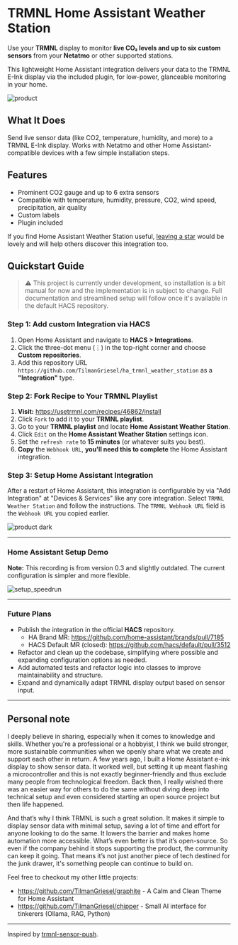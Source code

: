 # TRMNL Home Assistant Weather Station

Use your **TRMNL** display to monitor **live CO₂ levels and up to six custom sensors** from your **Netatmo** or other supported stations.

This lightweight Home Assistant integration delivers your data to the TRMNL E-Ink display via the included plugin, for low-power, glanceable monitoring in your home.

![product](https://github.com/TilmanGriesel/ha_trmnl_weather_station/blob/main/docs/product.png?raw=true)

## What It Does

Send live sensor data (like CO2, temperature, humidity, and more) to a TRMNL E-Ink display. Works with Netatmo and other Home Assistant-compatible devices with a few simple installation steps.

## Features

- Prominent CO2 gauge and up to 6 extra sensors
- Compatible with temperature, humidity, pressure, CO2, wind speed, precipitation, air quality
- Custom labels
- Plugin included

If you find Home Assistant Weather Station useful, [leaving a star](https://github.com/TilmanGriesel/ha_trmnl_weather_station) would be lovely and will help others discover this integration too.

## Quickstart Guide

> ⚠️ This project is currently under development, so installation is a bit manual for now and the implementation is in subject to change. Full documentation and streamlined setup will follow once it's available in the default HACS repository.

### Step 1: Add custom Integration via HACS

1. Open Home Assistant and navigate to **HACS > Integrations**.
1. Click the three-dot menu (⋮) in the top-right corner and choose **Custom repositories**.
1. Add this repository URL `https://github.com/TilmanGriesel/ha_trmnl_weather_station` as a **"Integration"** type.

### Step 2: Fork Recipe to Your TRMNL Playlist

1. **Visit:** https://usetrmnl.com/recipes/46862/install
1. Click `Fork` to add it to your **TRMNL playlist**.
1. Go to your **TRMNL playlist** and locate **Home Assistant Weather Station**.
1. Click `Edit` on the **Home Assistant Weather Station** settings icon.
1. Set the `refresh rate` to **15 minutes** (or whatever suits you best).
1. **Copy** the `Webhook URL`, **you'll need this to complete** the Home Assistant integration.

### Step 3: Setup Home Assistant Integration

After a restart of Home Assistant, this integration is configurable by via "Add Integration" at "Devices & Services" like any core integration. Select `TRMNL Weather Station` and follow the instructions. The `TRMNL Webhook URL` field is the `Webhook URL` you copied earlier.

![product dark](https://github.com/TilmanGriesel/ha_trmnl_weather_station/blob/main/docs/product_dark.png?raw=true)

---

### Home Assistant Setup Demo
**Note:** This recording is from version 0.3 and slightly outdated. The current configuration is simpler and more flexible.

![setup_speedrun](https://github.com/TilmanGriesel/ha_trmnl_weather_station/blob/main/docs/setup/ha_setup_speedrun.gif?raw=true)

---

### Future Plans

- Publish the integration in the official **HACS** repository.
  - HA Brand MR: https://github.com/home-assistant/brands/pull/7185
  - HACS Default MR (closed): https://github.com/hacs/default/pull/3512
- Refactor and clean up the codebase, simplifying where possible and expanding configuration options as needed.
- Add automated tests and refactor logic into classes to improve maintainability and structure.
- Expand and dynamically adapt TRMNL display output based on sensor input.

---

## Personal note
I deeply believe in sharing, especially when it comes to knowledge and skills. Whether you're a professional or a hobbyist, I think we build stronger, more sustainable communities when we openly share what we create and support each other in return. A few years ago, I built a Home Assistant e-ink display to show sensor data. It worked well, but setting it up meant flashing a microcontroller and this is not exactly beginner-friendly and thus exclude many people from technological freedom. Back then, I really wished there was an easier way for others to do the same without diving deep into technical setup and even considered starting an open source project but then life happened.

And that’s why I think TRMNL is such a great solution. It makes it simple to display sensor data with minimal setup, saving a lot of time and effort for anyone looking to do the same. It lowers the barrier and makes home automation more accessible. What’s even better is that it’s open-source. So even if the company behind it stops supporting the product, the community can keep it going. That means it’s not just another piece of tech destined for the junk drawer, it's something people can continue to build on.

Feel free to checkout my other little projects:
- https://github.com/TilmanGriesel/graphite - A Calm and Clean Theme for Home Assistant
- https://github.com/TilmanGriesel/chipper - Small AI interface for tinkerers (Ollama, RAG, Python)

---

Inspired by [trmnl-sensor-push](https://github.com/gitstua/trmnl-sensor-push).
